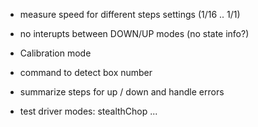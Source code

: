 * measure speed for different steps settings (1/16 .. 1/1)
* no interupts between DOWN/UP modes (no state info?)

* Calibration mode
* command to detect box number
* summarize steps for up / down and handle errors
* test driver modes: stealthChop ...